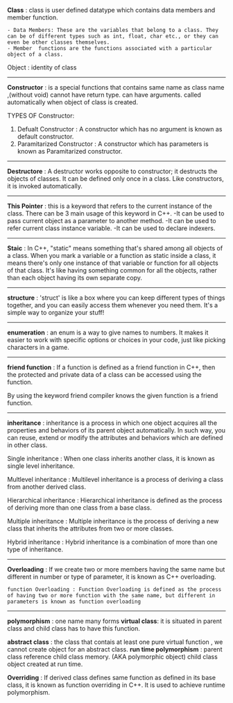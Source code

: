 **Class** : class is user defined datatype which contains data members and member function. 

    - Data Members: These are the variables that belong to a class. They can be of different types such as int, float, char etc., or they can even be other classes themselves. 
    - Member  functions are the functions associated with a particular object of a class.

Object : identity of class

-------------------------------------------------------------------------------------------------------

**Constructor** : is a special functions that contains same name as class name ,(without void) cannot have return type. can have arguments. called automatically when object of class is created.

TYPES OF Constructor:
1. Defualt Constructor : A constructor which has no argument is known as default constructor.
2. Paramitarized Constructor : A constructor which has parameters is known as Paramitarized constructor.

-------------------------------------------------------------------------------------------------------

**Destructore** : A destructor works opposite to constructor; it destructs the objects of classes. It can be defined only once in a class. Like constructors, it is invoked automatically.

-------------------------------------------------------------------------------------------------------

**This Pointer** : this is a keyword that refers to the current instance of the class. There can be 3 main usage of this keyword in C++.
-It can be used to pass current object as a parameter to another method.
-It can be used to refer current class instance variable.
-It can be used to declare indexers.

-------------------------------------------------------------------------------------------------------

**Staic** : In C++, "static" means something that's shared among all objects of a class. When you mark a variable or a function as static inside a class, it means there's only one instance of that variable or function for all objects of that class. It's like having something common for all the objects, rather than each object having its own separate copy.

-------------------------------------------------------------------------------------------------------

**structure** : 'struct' is like a box where you can keep different types of things together, and you can easily access them whenever you need them. It's a simple way to organize your stuff!

-------------------------------------------------------------------------------------------------------

**enumeration** : an enum is a way to give names to numbers. It makes it easier to work with specific options or choices in your code, just like picking characters in a game.

-------------------------------------------------------------------------------------------------------

**friend function** : If a function is defined as a friend function in C++, then the protected and private data of a class can be accessed using the function.

By using the keyword friend compiler knows the given function is a friend function.

-------------------------------------------------------------------------------------------------------

**inheritance** :  inheritance is a process in which one object acquires all the properties and behaviors of its parent object automatically. In such way, you can reuse, extend or modify the attributes and behaviors which are defined in other class.

Single inheritance :  When one class inherits another class, it is known as single level inheritance.

Multlevel inheritance : Multilevel inheritance is a process of deriving a class from another derived class.

Hierarchical inheritance : Hierarchical inheritance is defined as the process of deriving more than one class from a base class.

Multiple inheritance : Multiple inheritance is the process of deriving a new class that inherits the attributes from two or more classes.

Hybrid inheritance : Hybrid inheritance is a combination of more than one type of inheritance.



-------------------------------------------------------------------------------------------------------

**Overloading** : If we create two or more members having the same name but different in number or type of parameter, it is known as C++ overloading.

    function Overloading : Function Overloading is defined as the process of having two or more function with the same name, but different in parameters is known as function overloading

-------------------------------------------------------------------------------------------------------

**polymorphism** : one name many forms
**virtual class**: it is situated in parent class and child class has to have this function.

**abstract class** : the class that contais  at least one pure virtual function , we cannot create 
                    object for an abstract class.
**run time polymorphism** : parent class reference child class memory. (AKA polymorphic object)
                            child class object created at run time. 

**Overriding** : If derived class defines same function as defined in its base class, it is known as function overriding in C++. It is used to achieve runtime polymorphism.



